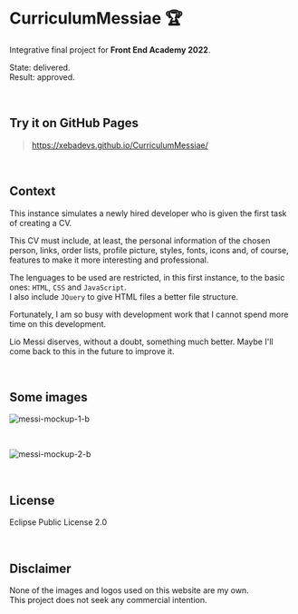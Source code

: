 # CurriculumMessiae :trophy:

Integrative final project for **Front End Academy 2022**.

State: delivered. \
Result: approved.

<br>

## Try it on GitHub Pages
> https://xebadevs.github.io/CurriculumMessiae/

<br>

## Context

This instance simulates a newly hired developer who is given the first task of creating a CV.

This CV must include, at least, the personal information of the chosen person, links, order lists, profile picture, styles, fonts, icons and, of course, features to make it more interesting and professional.

The lenguages to be used are restricted, in this first instance, to the basic ones: `HTML`, `CSS` and `JavaScript`. \
I also include `JQuery` to give HTML files a better file structure.

Fortunately, I am so busy with development work that I cannot spend more time on this development.

Lio Messi diserves, without a doubt, something much better.
Maybe I'll come back to this in the future to improve it.

<br>

## Some images

![messi-mockup-1-b](https://user-images.githubusercontent.com/91569646/223007388-551bca8a-e7c4-437a-bb2f-8f074ebd5478.png)

<br>

![messi-mockup-2-b](https://user-images.githubusercontent.com/91569646/223007413-5d5d7bc7-bce0-4a65-9bdb-ec287ec4da97.png)

<br>


## License

Eclipse Public License 2.0

<br>

## Disclaimer

None of the images and logos used on this website are my own. \
This project does not seek any commercial intention.
